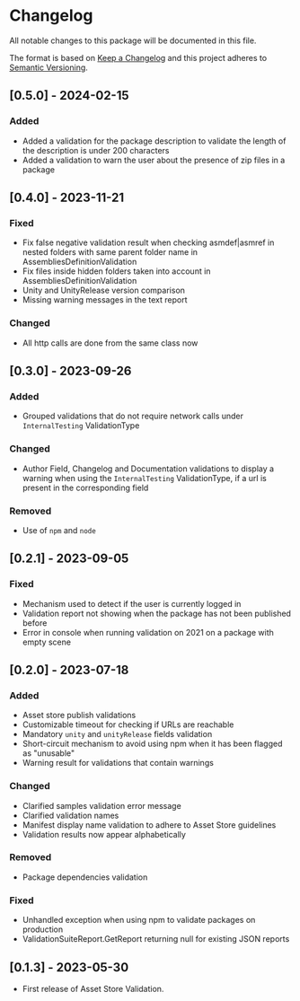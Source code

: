 # Changelog
All notable changes to this package will be documented in this file.

The format is based on [Keep a Changelog](http://keepachangelog.com/en/1.0.0/)
and this project adheres to [Semantic Versioning](http://semver.org/spec/v2.0.0.html).

## [0.5.0] - 2024-02-15

### Added
- Added a validation for the package description to validate the length of the description is under 200 characters
- Added a validation to warn the user about the presence of zip files in a package

## [0.4.0] - 2023-11-21

### Fixed
- Fix false negative validation result when checking asmdef|asmref in nested folders with same parent folder name in AssembliesDefinitionValidation
- Fix files inside hidden folders taken into account in AssembliesDefinitionValidation
- Unity and UnityRelease version comparison
- Missing warning messages in the text report

### Changed

- All http calls are done from the same class now

## [0.3.0] - 2023-09-26

### Added

- Grouped validations that do not require network calls under `InternalTesting` ValidationType

### Changed

- Author Field, Changelog and Documentation validations to display a warning when using the `InternalTesting` ValidationType, if a url is present in the corresponding field

### Removed

- Use of `npm` and `node`

## [0.2.1] - 2023-09-05

### Fixed

- Mechanism used to detect if the user is currently logged in
- Validation report not showing when the package has not been published before
- Error in console when running validation on 2021 on a package with empty scene

## [0.2.0] - 2023-07-18

### Added

- Asset store publish validations
- Customizable timeout for checking if URLs are reachable
- Mandatory `unity` and `unityRelease` fields validation
- Short-circuit mechanism to avoid using npm when it has been flagged as "unusable"
- Warning result for validations that contain warnings

### Changed

- Clarified samples validation error message
- Clarified validation names
- Manifest display name validation to adhere to Asset Store guidelines
- Validation results now appear alphabetically

### Removed

- Package dependencies validation

### Fixed

- Unhandled exception when using npm to validate packages on production
- ValidationSuiteReport.GetReport returning null for existing JSON reports

## [0.1.3] - 2023-05-30
- First release of Asset Store Validation.
